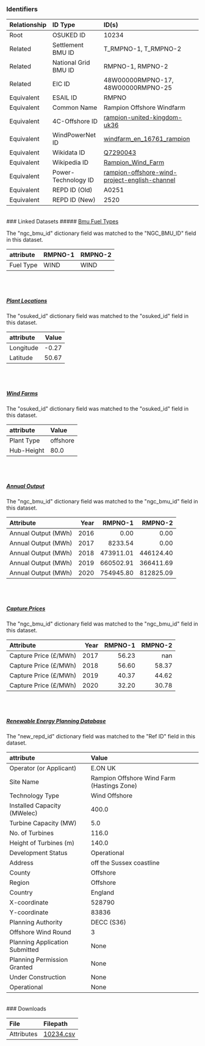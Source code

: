 ### Identifiers

| Relationship   | ID Type              | ID(s)                                                                                                                                    |
|:---------------|:---------------------|:-----------------------------------------------------------------------------------------------------------------------------------------|
| Root           | OSUKED ID            | 10234                                                                                                                                    |
| Related        | Settlement BMU ID    | T_RMPNO-1, T_RMPNO-2                                                                                                                     |
| Related        | National Grid BMU ID | RMPNO-1, RMPNO-2                                                                                                                         |
| Related        | EIC ID               | 48W00000RMPNO-17, 48W00000RMPNO-25                                                                                                       |
| Equivalent     | ESAIL ID             | RMPNO                                                                                                                                    |
| Equivalent     | Common Name          | Rampion Offshore Windfarm                                                                                                                |
| Equivalent     | 4C-Offshore ID       | [rampion-united-kingdom-uk36](https://www.4coffshore.com/windfarms/united-kingdom/rampion-united-kingdom-uk36.html)                      |
| Equivalent     | WindPowerNet ID      | [windfarm_en_16761_rampion](https://www.thewindpower.net/windfarm_en_16761_rampion.php)                                                  |
| Equivalent     | Wikidata ID          | [Q7290043](https://www.wikidata.org/wiki/Q7290043)                                                                                       |
| Equivalent     | Wikipedia ID         | [Rampion_Wind_Farm](https://en.wikipedia.org/wiki/Rampion_Wind_Farm)                                                                     |
| Equivalent     | Power-Technology ID  | [rampion-offshore-wind-project-english-channel](https://www.power-technology.com/projects/rampion-offshore-wind-project-english-channel) |
| Equivalent     | REPD ID (Old)        | A0251                                                                                                                                    |
| Equivalent     | REPD ID (New)        | 2520                                                                                                                                     |

<br>
### Linked Datasets
##### <a href="https://osuked.github.io/Power-Station-Dictionary/datasets/bmu-fuel-types">Bmu Fuel Types</a>



The "ngc_bmu_id" dictionary field was matched to the "NGC_BMU_ID" field in this dataset.

| attribute   | RMPNO-1   | RMPNO-2   |
|:------------|:----------|:----------|
| Fuel Type   | WIND      | WIND      |

<br><br>
##### <a href="https://osuked.github.io/Power-Station-Dictionary/datasets/plant-locations">Plant Locations</a>



The "osuked_id" dictionary field was matched to the "osuked_id" field in this dataset.

| attribute   |   Value |
|:------------|--------:|
| Longitude   |   -0.27 |
| Latitude    |   50.67 |

<br><br>
##### <a href="https://osuked.github.io/Power-Station-Dictionary/datasets/wind-farms">Wind Farms</a>



The "osuked_id" dictionary field was matched to the "osuked_id" field in this dataset.

| attribute   | Value    |
|:------------|:---------|
| Plant Type  | offshore |
| Hub-Height  | 80.0     |

<br><br>
##### <a href="https://osuked.github.io/Power-Station-Dictionary/datasets/annual-output">Annual Output</a>



The "ngc_bmu_id" dictionary field was matched to the "ngc_bmu_id" field in this dataset.

| Attribute           |   Year |   RMPNO-1 |   RMPNO-2 |
|:--------------------|-------:|----------:|----------:|
| Annual Output (MWh) |   2016 |      0.00 |      0.00 |
| Annual Output (MWh) |   2017 |   8233.54 |      0.00 |
| Annual Output (MWh) |   2018 | 473911.01 | 446124.40 |
| Annual Output (MWh) |   2019 | 660502.91 | 366411.69 |
| Annual Output (MWh) |   2020 | 754945.80 | 812825.09 |

<br><br>
##### <a href="https://osuked.github.io/Power-Station-Dictionary/datasets/capture-prices">Capture Prices</a>



The "ngc_bmu_id" dictionary field was matched to the "ngc_bmu_id" field in this dataset.

| Attribute             |   Year |   RMPNO-1 |   RMPNO-2 |
|:----------------------|-------:|----------:|----------:|
| Capture Price (£/MWh) |   2017 |     56.23 |    nan    |
| Capture Price (£/MWh) |   2018 |     56.60 |     58.37 |
| Capture Price (£/MWh) |   2019 |     40.37 |     44.62 |
| Capture Price (£/MWh) |   2020 |     32.20 |     30.78 |

<br><br>
##### <a href="https://osuked.github.io/Power-Station-Dictionary/datasets/renewable-energy-planning-database">Renewable Energy Planning Database</a>



The "new_repd_id" dictionary field was matched to the "Ref ID" field in this dataset.

| attribute                      | Value                                      |
|:-------------------------------|:-------------------------------------------|
| Operator (or Applicant)        | E.ON UK                                    |
| Site Name                      | Rampion Offshore Wind Farm (Hastings Zone) |
| Technology Type                | Wind Offshore                              |
| Installed Capacity (MWelec)    | 400.0                                      |
| Turbine Capacity (MW)          | 5.0                                        |
| No. of Turbines                | 116.0                                      |
| Height of Turbines (m)         | 140.0                                      |
| Development Status             | Operational                                |
| Address                        | off the Sussex coastline                   |
| County                         | Offshore                                   |
| Region                         | Offshore                                   |
| Country                        | England                                    |
| X-coordinate                   | 528790                                     |
| Y-coordinate                   | 83836                                      |
| Planning Authority             | DECC (S36)                                 |
| Offshore Wind Round            | 3                                          |
| Planning Application Submitted | None                                       |
| Planning Permission Granted    | None                                       |
| Under Construction             | None                                       |
| Operational                    | None                                       |


<br>
### Downloads


| File       | Filepath                                                                              |
|:-----------|:--------------------------------------------------------------------------------------|
| Attributes | [10234.csv](https://osuked.github.io/Power-Station-Dictionary/object_attrs/10234.csv) |
